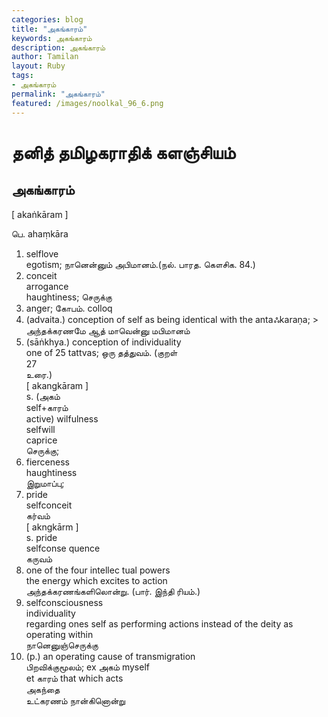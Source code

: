 ```yaml
---  
categories: blog  
title: "அகங்காரம்"
keywords: அகங்காரம்  
description: அகங்காரம்
author: Tamilan  
layout: Ruby  
tags:     
- அகங்காரம்
permalink: "அகங்காரம்"  
featured: /images/noolkal_96_6.png  
--- 
```

# தனித் தமிழகராதிக் களஞ்சியம்
## அகங்காரம்

[ akaṅkāram ]  
  
பெ. ahaṃkāra  
1. selflove  
egotism; நானென்னும் அபிமானம்.(நல். பாரத. கௌசிக. 84.)  
2. conceit  
arrogance  
haughtiness; செருக்கு  
3. anger; கோபம். colloq  
4. (advaita.) conception of self as being identical with the antaஃkaraṇa; > அந்தக்கரணமே ஆத் மாவென்னு மபிமானம்  
5. (sāṅkhya.) conception of individuality  
one of 25 tattvas; ஒரு தத்துவம். (குறள்  
27  
உரை.)  
[ akangkāram ]  
s. (அகம்  
self+காரம்  
active) wilfulness  
selfwill  
caprice  
செருக்கு;  
2. fierceness  
haughtiness  
இறுமாப்பு;  
3. pride  
selfconceit  
கர்வம்  
[ akngkārm ]  
s. pride  
selfconse quence  
கருவம்  
2. one of the four intellec tual powers  
the energy which excites to action  
அந்தக்கரணங்களிலொன்று. (பார். இந்தி ரியம்.)  
3. selfconsciousness  
individuality  
regarding ones self as performing actions instead of the deity as operating within  
நானெனுஞ்செருக்கு  
4. (p.) an operating cause of transmigration  
பிறவிக்குமூலம்; ex அகம் myself  
et காரம் that which acts  
அகந்தை  
உட்கரணம் நான்கினொன்று